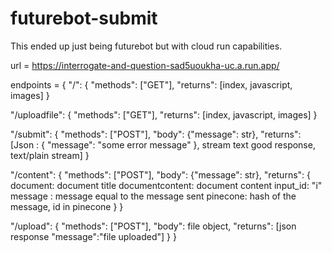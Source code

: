# futurebot-submit

This ended up just being futurebot but with cloud run capabilities.

url = https://interrogate-and-question-sad5uoukha-uc.a.run.app/

endpoints = {
  "/": {
    "methods": ["GET"],
    "returns": [index, javascript, images]
  }

  "/uploadfile": {
    "methods": ["GET"],
    "returns": [index, javascript, images]
  }

  "/submit": {
    "methods": ["POST"],
    "body": {"message": str},
    "returns": [Json : {
      "message": "some error message"
    },
      stream text good response, text/plain stream]
  }

  "/content": {
    "methods": ["POST"],
    "body": {"message": str},
    "returns": {
    document: document title
    documentcontent: document content
    input_id: "i"
    message : message equal to the message sent
    pinecone: hash of the message, id in pinecone
    }
  }

  "/upload": {
    "methods": ["POST"],
    "body": file object,
    "returns": [json response "message":"file uploaded"]
  }
}
